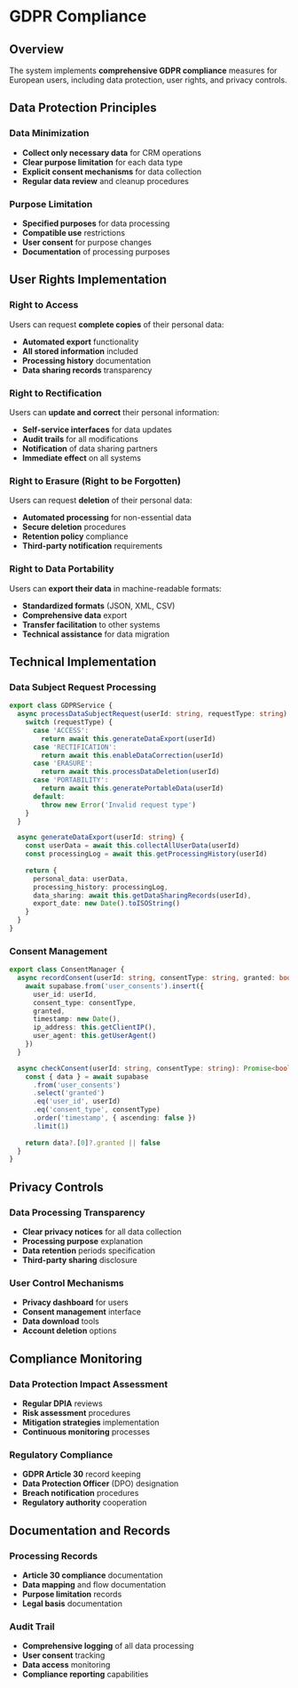 # GDPR Compliance

## Overview

The system implements **comprehensive GDPR compliance** measures for European users, including data protection, user rights, and privacy controls.

## Data Protection Principles

### Data Minimization
- **Collect only necessary data** for CRM operations
- **Clear purpose limitation** for each data type
- **Explicit consent mechanisms** for data collection
- **Regular data review** and cleanup procedures

### Purpose Limitation
- **Specified purposes** for data processing
- **Compatible use** restrictions
- **User consent** for purpose changes
- **Documentation** of processing purposes

## User Rights Implementation

### Right to Access
Users can request **complete copies** of their personal data:
- **Automated export** functionality
- **All stored information** included
- **Processing history** documentation
- **Data sharing records** transparency

### Right to Rectification
Users can **update and correct** their personal information:
- **Self-service interfaces** for data updates
- **Audit trails** for all modifications
- **Notification** of data sharing partners
- **Immediate effect** on all systems

### Right to Erasure (Right to be Forgotten)
Users can request **deletion** of their personal data:
- **Automated processing** for non-essential data
- **Secure deletion** procedures
- **Retention policy** compliance
- **Third-party notification** requirements

### Right to Data Portability
Users can **export their data** in machine-readable formats:
- **Standardized formats** (JSON, XML, CSV)
- **Comprehensive data** export
- **Transfer facilitation** to other systems
- **Technical assistance** for data migration

## Technical Implementation

### Data Subject Request Processing
```typescript
export class GDPRService {
  async processDataSubjectRequest(userId: string, requestType: string) {
    switch (requestType) {
      case 'ACCESS':
        return await this.generateDataExport(userId)
      case 'RECTIFICATION':
        return await this.enableDataCorrection(userId)
      case 'ERASURE':
        return await this.processDataDeletion(userId)
      case 'PORTABILITY':
        return await this.generatePortableData(userId)
      default:
        throw new Error('Invalid request type')
    }
  }

  async generateDataExport(userId: string) {
    const userData = await this.collectAllUserData(userId)
    const processingLog = await this.getProcessingHistory(userId)
    
    return {
      personal_data: userData,
      processing_history: processingLog,
      data_sharing: await this.getDataSharingRecords(userId),
      export_date: new Date().toISOString()
    }
  }
}
```

### Consent Management
```typescript
export class ConsentManager {
  async recordConsent(userId: string, consentType: string, granted: boolean) {
    await supabase.from('user_consents').insert({
      user_id: userId,
      consent_type: consentType,
      granted,
      timestamp: new Date(),
      ip_address: this.getClientIP(),
      user_agent: this.getUserAgent()
    })
  }

  async checkConsent(userId: string, consentType: string): Promise<boolean> {
    const { data } = await supabase
      .from('user_consents')
      .select('granted')
      .eq('user_id', userId)
      .eq('consent_type', consentType)
      .order('timestamp', { ascending: false })
      .limit(1)
    
    return data?.[0]?.granted || false
  }
}
```

## Privacy Controls

### Data Processing Transparency
- **Clear privacy notices** for all data collection
- **Processing purpose** explanation
- **Data retention** periods specification
- **Third-party sharing** disclosure

### User Control Mechanisms
- **Privacy dashboard** for users
- **Consent management** interface
- **Data download** tools
- **Account deletion** options

## Compliance Monitoring

### Data Protection Impact Assessment
- **Regular DPIA** reviews
- **Risk assessment** procedures
- **Mitigation strategies** implementation
- **Continuous monitoring** processes

### Regulatory Compliance
- **GDPR Article 30** record keeping
- **Data Protection Officer** (DPO) designation
- **Breach notification** procedures
- **Regulatory authority** cooperation

## Documentation and Records

### Processing Records
- **Article 30 compliance** documentation
- **Data mapping** and flow documentation
- **Purpose limitation** records
- **Legal basis** documentation

### Audit Trail
- **Comprehensive logging** of all data processing
- **User consent** tracking
- **Data access** monitoring
- **Compliance reporting** capabilities